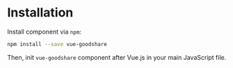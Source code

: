 # Installation

Install component via `npm`:

``` bash
npm install --save vue-goodshare
```

Then, init `vue-goodshare` component after Vue.js in your main JavaScript file.
